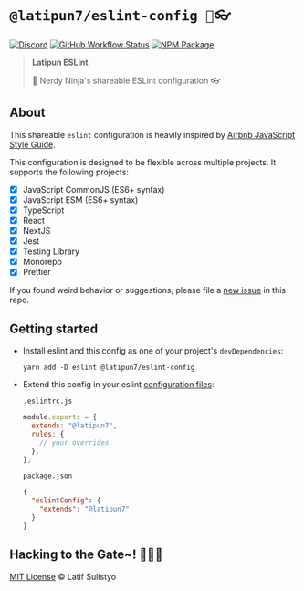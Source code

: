 # `@latipun7/eslint-config 🥷👓`

[![Discord][discord-image]][discord-url]
[![GitHub Workflow Status][workflow-image]][workflow-url]
[![NPM Package][npm-image]][npm-url]

> **Latipun ESLint**
>
> 🥷 Nerdy Ninja's shareable ESLint configuration 👓

## About

This shareable `eslint` configuration is heavily inspired by [Airbnb JavaScript Style Guide](https://github.com/airbnb/javascript).

This configuration is designed to be flexible across multiple projects. It supports the following projects:

- [x] JavaScript CommonJS (ES6+ syntax)
- [x] JavaScript ESM (ES6+ syntax)
- [x] TypeScript
- [x] React
- [x] NextJS
- [x] Jest
- [x] Testing Library
- [x] Monorepo
- [x] Prettier

If you found weird behavior or suggestions, please file a [new issue](https://github.com/latipun7/library/issues/new/choose) in this repo.

## Getting started

- Install eslint and this config as one of your project's `devDependencies`:

  ```bin
  yarn add -D eslint @latipun7/eslint-config
  ```

- Extend this config in your eslint [configuration files](https://eslint.org/docs/user-guide/configuring/configuration-files#configuration-file-formats):

  `.eslintrc.js`

  ```js
  module.exports = {
    extends: "@latipun7",
    rules: {
      // your overrides
    },
  };
  ```

  `package.json`

  ```json
  {
    "eslintConfig": {
      "extends": "@latipun7"
    }
  }
  ```

## Hacking to the Gate~! 🧑‍💻🎶

[MIT License][license-url] © Latif Sulistyo

<!-- Variables -->

[discord-image]: https://img.shields.io/discord/758271814153011201?label=Developers%20Indonesia&logo=discord&style=flat-square
[discord-url]: https://discord.gg/njSj2Nq "Chat and discuss at Developers Indonesia"
[workflow-image]: https://img.shields.io/github/workflow/status/latipun7/library/%E2%9A%99%20CI%2FCD%20%F0%9F%9A%80?label=CI%2FCD&logo=github%20actions&style=flat-square
[workflow-url]: https://github.com/latipun7/library/actions "GitHub Actions"
[npm-image]: https://img.shields.io/npm/v/@latipun7/eslint-config?label=package&logo=npm&style=flat-square
[npm-url]: https://npmjs.org/package/@latipun7/eslint-config "@latipun7/eslint-config on NPM"
[license-url]: https://github.com/latipun7/library/blob/main/license "MIT License"
